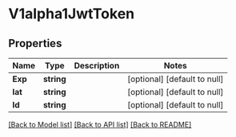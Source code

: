 # V1alpha1JwtToken

## Properties
Name | Type | Description | Notes
------------ | ------------- | ------------- | -------------
**Exp** | **string** |  | [optional] [default to null]
**Iat** | **string** |  | [optional] [default to null]
**Id** | **string** |  | [optional] [default to null]

[[Back to Model list]](../README.md#documentation-for-models) [[Back to API list]](../README.md#documentation-for-api-endpoints) [[Back to README]](../README.md)


